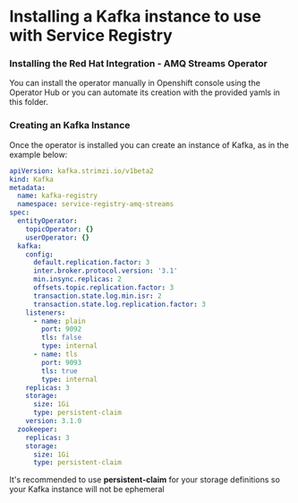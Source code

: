# Installing a Kafka instance to use with Service Registry


### Installing the Red Hat Integration - AMQ Streams Operator
You can install the operator manually in Openshift console using the Operator Hub or you can automate its creation with the provided yamls in this folder.

### Creating an Kafka Instance

Once the operator is installed you can create an instance of Kafka, as in the example below:


```yaml
apiVersion: kafka.strimzi.io/v1beta2
kind: Kafka
metadata:
  name: kafka-registry
  namespace: service-registry-amq-streams
spec:
  entityOperator:
    topicOperator: {}
    userOperator: {}
  kafka:
    config:
      default.replication.factor: 3
      inter.broker.protocol.version: '3.1'
      min.insync.replicas: 2
      offsets.topic.replication.factor: 3
      transaction.state.log.min.isr: 2
      transaction.state.log.replication.factor: 3
    listeners:
      - name: plain
        port: 9092
        tls: false
        type: internal
      - name: tls
        port: 9093
        tls: true
        type: internal
    replicas: 3
    storage:
      size: 1Gi
      type: persistent-claim
    version: 3.1.0
  zookeeper:
    replicas: 3
    storage:
      size: 1Gi
      type: persistent-claim
```

It's recommended to use **persistent-claim** for your storage definitions so your Kafka instance will not be ephemeral
